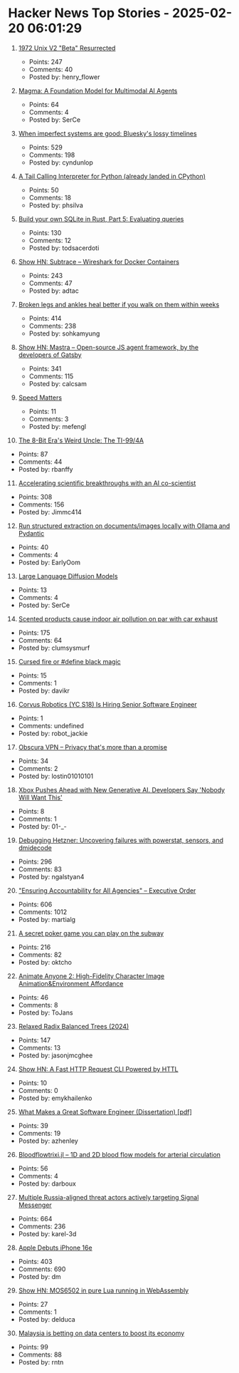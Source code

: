 # Hacker News Top Stories - 2025-02-20 06:01:29

1. [1972 Unix V2 "Beta" Resurrected](https://www.tuhs.org/pipermail/tuhs/2025-February/031420.html)
   - Points: 247
   - Comments: 40
   - Posted by: henry_flower

2. [Magma: A Foundation Model for Multimodal AI Agents](https://microsoft.github.io/Magma/)
   - Points: 64
   - Comments: 4
   - Posted by: SerCe

3. [When imperfect systems are good: Bluesky's lossy timelines](https://jazco.dev/2025/02/19/imperfection/)
   - Points: 529
   - Comments: 198
   - Posted by: cyndunlop

4. [A Tail Calling Interpreter for Python (already landed in CPython)](https://blog.reverberate.org/2025/02/10/tail-call-updates.html)
   - Points: 50
   - Comments: 18
   - Posted by: phsilva

5. [Build your own SQLite in Rust, Part 5: Evaluating queries](https://blog.sylver.dev/build-your-own-sqlite-part-5-evaluating-queries)
   - Points: 130
   - Comments: 12
   - Posted by: todsacerdoti

6. [Show HN: Subtrace – Wireshark for Docker Containers](https://github.com/subtrace/subtrace)
   - Points: 243
   - Comments: 47
   - Posted by: adtac

7. [Broken legs and ankles heal better if you walk on them within weeks](https://www.scientificamerican.com/article/broken-legs-and-ankles-heal-better-if-you-walk-on-them-within-weeks/)
   - Points: 414
   - Comments: 238
   - Posted by: sohkamyung

8. [Show HN: Mastra – Open-source JS agent framework, by the developers of Gatsby](https://github.com/mastra-ai/mastra)
   - Points: 341
   - Comments: 115
   - Posted by: calcsam

9. [Speed Matters](https://www.scattered-thoughts.net/writing/speed-matters/)
   - Points: 11
   - Comments: 3
   - Posted by: mefengl

10. [The 8-Bit Era's Weird Uncle: The TI-99/4A](https://bumbershootsoft.wordpress.com/2025/02/15/the-8-bit-eras-weird-uncle-the-ti-99-4a/)
   - Points: 87
   - Comments: 44
   - Posted by: rbanffy

11. [Accelerating scientific breakthroughs with an AI co-scientist](https://research.google/blog/accelerating-scientific-breakthroughs-with-an-ai-co-scientist/)
   - Points: 308
   - Comments: 156
   - Posted by: Jimmc414

12. [Run structured extraction on documents/images locally with Ollama and Pydantic](https://github.com/vlm-run/vlmrun-hub)
   - Points: 40
   - Comments: 4
   - Posted by: EarlyOom

13. [Large Language Diffusion Models](https://ml-gsai.github.io/LLaDA-demo/)
   - Points: 13
   - Comments: 4
   - Posted by: SerCe

14. [Scented products cause indoor air pollution on par with car exhaust](https://newatlas.com/environment/indoor-air-pollution-scented-terpenes/)
   - Points: 175
   - Comments: 64
   - Posted by: clumsysmurf

15. [Cursed fire or #define black magic](https://ssloy.github.io/strange/cursed-fire/#these-are-dark-times-or-the-time-has-come-for-the-black-magic)
   - Points: 15
   - Comments: 1
   - Posted by: davikr

16. [Corvus Robotics (YC S18) Is Hiring Senior Software Engineer](https://app.dover.com/apply/269adc8b-72b8-46d3-85b9-3a15ea901c84/eaf81e6d-73d3-4fcf-b273-7772720503c2/)
   - Points: 1
   - Comments: undefined
   - Posted by: robot_jackie

17. [Obscura VPN – Privacy that's more than a promise](https://obscura.net/)
   - Points: 34
   - Comments: 2
   - Posted by: lostin01010101

18. [Xbox Pushes Ahead with New Generative AI. Developers Say 'Nobody Will Want This'](https://www.wired.com/story/xbox-muse-generative-ai-developers-say-nobody-will-want-this/)
   - Points: 8
   - Comments: 1
   - Posted by: 01-_-

19. [Debugging Hetzner: Uncovering failures with powerstat, sensors, and dmidecode](https://www.ubicloud.com/blog/debugging-hetzner-uncovering-failures-with-powerstat-sensors-and-dmidecode)
   - Points: 296
   - Comments: 83
   - Posted by: ngalstyan4

20. ["Ensuring Accountability for All Agencies" – Executive Order](https://www.whitehouse.gov/presidential-actions/2025/02/ensuring-accountability-for-all-agencies/)
   - Points: 606
   - Comments: 1012
   - Posted by: martialg

21. [A secret poker game you can play on the subway](https://experience.prfalken.dev/english/subway-poker/)
   - Points: 216
   - Comments: 82
   - Posted by: oktcho

22. [Animate Anyone 2: High-Fidelity Character Image Animation&Environment Affordance](https://humanaigc.github.io/animate-anyone-2/)
   - Points: 46
   - Comments: 8
   - Posted by: ToJans

23. [Relaxed Radix Balanced Trees (2024)](https://peter.horne-khan.com/relaxed-radix-balanced-trees/)
   - Points: 147
   - Comments: 13
   - Posted by: jasonjmcghee

24. [Show HN: A Fast HTTP Request CLI Powered by HTTL](https://httl.dev/docs/cli)
   - Points: 10
   - Comments: 0
   - Posted by: emykhailenko

25. [What Makes a Great Software Engineer (Dissertation) [pdf]](https://faculty.washington.edu/ajko/dissertations/Li2016Dissertation.pdf)
   - Points: 39
   - Comments: 19
   - Posted by: azhenley

26. [Bloodflowtrixi.jl – 1D and 2D blood flow models for arterial circulation](https://github.com/yolhan83/BloodFlowTrixi.jl)
   - Points: 56
   - Comments: 4
   - Posted by: darboux

27. [Multiple Russia-aligned threat actors actively targeting Signal Messenger](https://cloud.google.com/blog/topics/threat-intelligence/russia-targeting-signal-messenger)
   - Points: 664
   - Comments: 236
   - Posted by: karel-3d

28. [Apple Debuts iPhone 16e](https://www.apple.com/newsroom/2025/02/apple-debuts-iphone-16e-a-powerful-new-member-of-the-iphone-16-family/)
   - Points: 403
   - Comments: 690
   - Posted by: dm

29. [Show HN: MOS6502 in pure Lua running in WebAssembly](https://carimbo.run/play/1.0.43/willtobyte/MOS6502/1.0.3/480p/)
   - Points: 27
   - Comments: 1
   - Posted by: delduca

30. [Malaysia is betting on data centers to boost its economy](https://apnews.com/article/malaysia-johor-data-centers-energy-electricity-power-cfb087f755d3e203a347463af229e88d)
   - Points: 99
   - Comments: 88
   - Posted by: rntn

